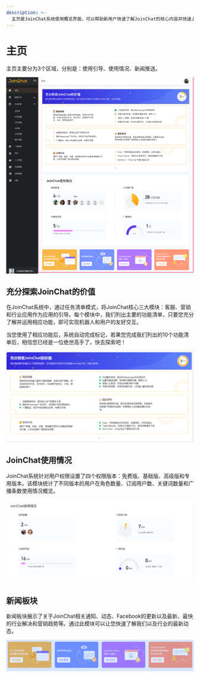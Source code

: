 ```yaml
---
description: >-
  主页是JoinChat系统使用概览界面，可以帮助新用户快速了解JoinChat的核心内容并快速上手同时界面展示了JoinChat各模块使用情况，每个部分显示不同功能区域及其功能数据，可通过此界面掌握机器人整体使用情况。
---
```


# 主页

主页主要分为3个区域，分别是：使用引导、使用情况、新闻推送。

![&#x4E3B;&#x9875;&#x6982;&#x89C8;&#x56FE;](.gitbook/assets/zhu-ye-gai-lan.png)

## 充分探索JoinChat的价值

在JoinChat系统中，通过任务清单模式，将JoinChat核心三大模块：客服、营销和行业应用作为应用的引导。每个模块中，我们列出主要的功能清单，只要您充分了解并运用相应功能，即可实现机器人和用户的友好交互。

当您使用了相应功能后，系统自动完成标记，若果您完成我们列出的10个功能清单后，相信您已经是一位绝世高手了，快去探索吧！

![JoinChat&#x4F7F;&#x7528;&#x5F15;&#x5BFC;&#x56FE;](.gitbook/assets/zhu-ye-joinchat-dao-xiang-tu-.png)

## JoinChat使用情况

JoinChat系统针对用户权限设置了四个权限版本：免费版、基础版、高级版和专用版本。该模块统计了不同版本的用户在角色数量、订阅用户数、关键词数量和广播条数使用情况概览。

![JoinChat&#x4F7F;&#x7528;&#x60C5;&#x51B5;&#x6982;&#x89C8;&#x56FE;](.gitbook/assets/zhu-ye-shi-yong-qing-kuang-tong-ji-1.png)

## 新闻板块

新闻板块展示了关于JoinChat相关通知、动态、Facebook的更新以及最新、最快的行业解决和营销趋势等。通过此模块可以让您快速了解我们以及行业的最新动态。

![](.gitbook/assets/zhu-ye-xin-wen-dong-tai.png)



